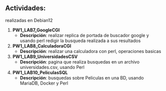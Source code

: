 ## Actividades:
realizadas en Debian12

1. **PW1_LAB7_GoogleCGI**
   - **Descripción**: realizar replica de portada de buscador google y usando perl redigir la busqueda realizada a sus resultados
2. **PW1_LAB8_CalculadoraCGI**
   - **Descripción**: realizar una calculadora con perl, operaciones basicas
3. **PW1_LAB9_UniversidadesCSV**
   - **Descripción**: pagina que realiza busquedas en un archivo universidades.csv, usando Perl
4. **PW1_LAB10_PeliculasSQL**
   - **Descripción**: busquedas sobre Peliculas en una BD, usando MariaDB, Docker y Perl

   
   

